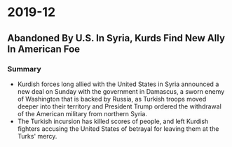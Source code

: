 # 2019-12

## Abandoned By U.S. In Syria, Kurds Find New Ally In American Foe

### Summary

- Kurdish forces long allied with the United States in Syria announced a new deal on Sunday with the government in Damascus, a sworn enemy of Washington that is backed by Russia, as Turkish troops moved deeper into their territory and President Trump ordered the withdrawal of the American military from northern Syria.
- The Turkish incursion has killed scores of people, and left Kurdish fighters accusing the United States of betrayal for leaving them at the Turks' mercy.

